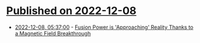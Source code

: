 # [Published on 2022-12-08](index.md)

* [2022-12-08, 05:37:00](https://soylentnews.org/article.pl?sid=22/12/07/1219238&from=rss) - [Fusion Power is 'Approaching' Reality Thanks to a Magnetic Field Breakthrough](https://soylentnews.org/article.pl?sid=22/12/07/1219238&from=rss)
